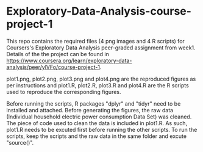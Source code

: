 # Exploratory-Data-Analysis-course-project-1

This repo contains the required files (4 png images and 4 R scripts) for Coursers's Exploratory Data Analysis peer-graded assignment from week1. Details of the the project can be found in https://www.coursera.org/learn/exploratory-data-analysis/peer/ylVFo/course-project-1. 

plot1.png, plot2.png, plot3.png and plot4.png are the reproduced figures as per instructions and plot1.R, plot2.R, plot3.R and plot4.R are the R scripts used to reproduce the corresponding figures.

Before running the scripts, R packages "dplyr" and "tidyr" need to be installed and attached. Before generating the figures, the raw data (Individual household electric power consumption Data Set) was cleaned. The piece of code used to clean the data is included in plot1.R. As such, plot1.R needs to be excuted first before running the other scripts. To run the scripts, keep the scripts and the raw data in the same folder and excute "source()".
